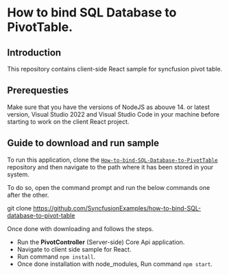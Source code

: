 # How to bind SQL Database to PivotTable.

## Introduction

This repository contains client-side React sample for syncfusion pivot table.

## Prerequesties

Make sure that you have the versions of NodeJS as abouve 14. or latest version, Visual Studio 2022 and Visual Studio Code in your machine before starting to work on the client React project.

## Guide to download and run sample

To run this application, clone the [`How-to-bind-SQL-Database-to-PivotTable`](https://github.com/SyncfusionExamples/how-to-bind-SQL-database-to-pivot-table) repository and then navigate to the path where it has been stored in your system.

To do so, open the command prompt and run the below commands one after the other.

git clone https://github.com/SyncfusionExamples/how-to-bind-SQL-database-to-pivot-table

Once done with downloading and follows the steps.

* Run the **PivotController** (Server-side) Core Api application.
* Navigate to client side sample for React.
* Run command `npm install`.
* Once done installation with node_modules, Run command `npm start`.
